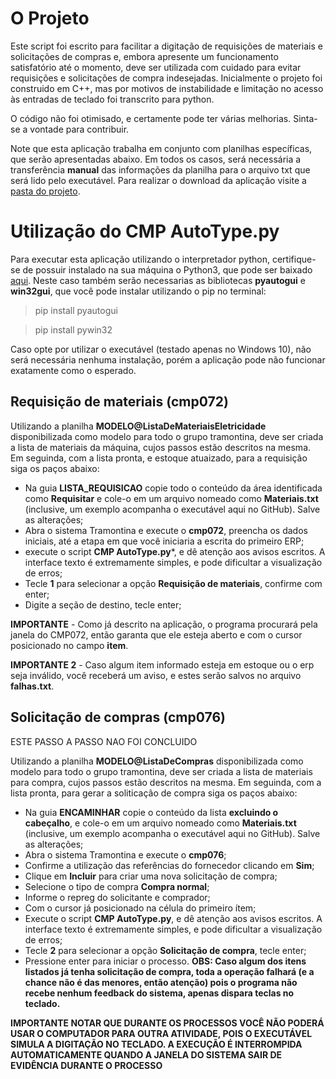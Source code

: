 # O Projeto
Este script foi escrito para facilitar a digitação de requisições de materiais e solicitações de compras e, embora apresente um funcionamento satisfatório até o momento, deve ser utilizada com cuidado para evitar requisições e solicitações de compra indesejadas.
Inicialmente o projeto foi construido em C++, mas por motivos de instabilidade e limitação no acesso às entradas de teclado foi transcrito para python.

O código não foi otimisado, e certamente pode ter várias melhorias. Sinta-se a vontade para contribuir. 

Note que esta aplicação trabalha em conjunto com planilhas específicas, que serão apresentadas abaixo.
Em todos os casos, será necessária a transferência **manual** das informações da planilha para o arquivo txt que será lido pelo executável.
Para realizar o download da aplicação visite a [pasta do projeto](https://github.com/williampilger/tramontina/tree/master/Requisi%C3%A7%C3%A3o%20de%20materiais).

# Utilização do **CMP AutoType.py**
Para executar esta aplicação utilizando o interpretador python, certifique-se de possuir instalado na sua máquina o Python3, que pode ser baixado [aqui](python.org).
Neste caso também serão necessarias as bibliotecas **pyautogui** e **win32gui**, que você pode instalar utilizando o pip no terminal:

> pip install pyautogui

> pip install pywin32

Caso opte por utilizar o executável (testado apenas no Windows 10), não será necessária nenhuma instalação, porém a aplicação pode não funcionar exatamente como o esperado.

## Requisição de materiais (cmp072)
Utilizando a planilha **MODELO@ListaDeMateriaisEletricidade** disponibilizada como modelo para todo o grupo tramontina, deve ser criada a lista de materiais da máquina, cujos passos estão descritos na mesma.
Em seguinda, com a lista pronta, e estoque atuaizado, para a requisição siga os paços abaixo:
- Na guia **LISTA_REQUISICAO** copie todo o conteúdo da área identificada como **Requisitar** e cole-o em um arquivo nomeado como **Materiais.txt** (inclusive, um exemplo acompanha o executável aqui no GitHub). Salve as alterações;
- Abra o sistema Tramontina e execute o **cmp072**, preencha os dados iniciais, até a etapa em que você iniciaria a escrita do primeiro ERP;
- execute o script **CMP AutoType.py***, e dê atenção aos avisos escritos. A interface texto é extremamente simples, e pode dificultar a visualização de erros;
- Tecle **1** para selecionar a opção **Requisição de materiais**, confirme com enter;
- Digite a seção de destino, tecle enter;

**IMPORTANTE** - Como já descrito na aplicação, o programa procurará pela janela do CMP072, então garanta que ele esteja aberto e com o cursor posicionado no campo **item**.

**IMPORTANTE 2** - Caso algum item informado esteja em estoque ou o erp seja inválido, você receberá um aviso, e estes serão salvos no arquivo **falhas.txt**.


## Solicitação de compras (cmp076)
ESTE PASSO A PASSO NAO FOI CONCLUIDO

Utilizando a planilha **MODELO@ListaDeCompras** disponibilizada como modelo para todo o grupo tramontina, deve ser criada a lista de materiais para compra, cujos passos estão descritos na mesma.
Em seguinda, com a lista pronta, para gerar a soliticação de compra siga os paços abaixo:
- Na guia **ENCAMINHAR** copie o conteúdo da lista **excluindo o cabeçalho**, e cole-o em um arquivo nomeado como **Materiais.txt** (inclusive, um exemplo acompanha o executável aqui no GitHub). Salve as alterações;
- Abra o sistema Tramontina e execute o **cmp076**;
- Confirme a utilização das referências do fornecedor clicando em **Sim**;
- Clique em **Incluir** para criar uma nova solicitação de compra;
- Selecione o tipo de compra **Compra normal**;
- Informe o repreg do solicitante e comprador;
- Com o cursor já posicionado na célula do primeiro ítem;
- Execute o script **CMP AutoType.py**, e dê atenção aos avisos escritos. A interface texto é extremamente simples, e pode dificultar a visualização de erros;
- Tecle **2** para selecionar a opção **Solicitação de compra**, tecle enter;
- Pressione enter para iniciar o processo.
**OBS: Caso algum dos itens listados já tenha solicitação de compra, toda a operação falhará (e a chance não é das menores, então atenção) pois o programa não recebe nenhum feedback do sistema, apenas dispara teclas no teclado.**

**IMPORTANTE NOTAR QUE DURANTE OS PROCESSOS VOCÊ NÃO PODERÁ USAR O COMPUTADOR PARA OUTRA ATIVIDADE, POIS O EXECUTÁVEL SIMULA A DIGITAÇÃO NO TECLADO. A EXECUÇÃO É INTERROMPIDA AUTOMATICAMENTE QUANDO A JANELA DO SISTEMA SAIR DE EVIDÊNCIA DURANTE O PROCESSO**
